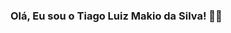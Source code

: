 ### Olá, Eu sou o Tiago Luiz Makio da Silva! 👋😎

<!--
**TiagoMakio/TiagoMakio** is a ✨ _special_ ✨ repository because its `README.md` (this file) appears on your GitHub profile.

Here are some ideas to get you started:

- 🔭 Hoje Faço pequenos trabalhos com Front-end
- 🌱 Estou aprofundando meus conhecimentos em HTML - CSS - JS - Rect - Angular
- 👯 Estou tentando ingressar em definitivo na area de desenvolvimento
- 🤔 Todo o tipo de ajuda é bem vinda, corrigir erros, ideias de melhoria etc.
- 💬 Fique a vontade para perguntar!
- 😄 Pronouns: Ele/Dele - His
- ⚡ Fun fact: bem...
<picture>
<source 
  srcset="https://github-readme-stats.vercel.app/api?TiagoMakio=anuraghazra&show_icons=true&theme=dark"
  media="(prefers-color-scheme: dark)"
/>
<source
  srcset="https://github-readme-stats.vercel.app/api?TiagoMakio=anuraghazra&show_icons=true"
  media="(prefers-color-scheme: light), (prefers-color-scheme: no-preference)"
/>
<img src="https://github-readme-stats.vercel.app/api?TiagoMakio=anuraghazra&show_icons=true" />
</picture>
![Snake animation](https://github.com/rafaballerini2/rafaballerini2/blob/output/github-contribution-grid-snake.svg)
